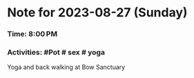 # Note for 2023-08-27 (Sunday)
### Time: 8:00 PM
### Activities: #Pot  # sex  # yoga

Yoga and back walking at Bow Sanctuary
